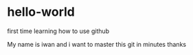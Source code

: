 # hello-world
first time learning how to use github

My name is iwan and i want to master this git in minutes
thanks
